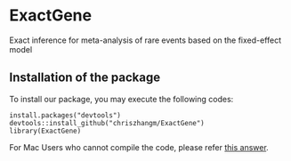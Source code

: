 # ExactGene
Exact inference for meta-analysis of rare events based on the fixed-effect model
## Installation of the package

To install our package, you may execute the following codes:

```{r, eval = FALSE}
install.packages("devtools")
devtools::install_github("chriszhangm/ExactGene")
library(ExactGene)
```
For Mac Users who cannot compile the code, please refer [this answer](https://thecoatlessprofessor.com/programming/cpp/r-compiler-tools-for-rcpp-on-macos/).
